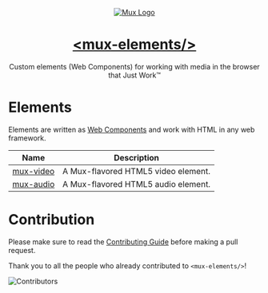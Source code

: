 <p align="center">
  <a href="https://mux.com/">
    <img src="https://avatars.githubusercontent.com/u/16199997?s=200&v=4" alt="Mux Logo">
    <h1 align="center">&lt;mux-elements/&gt;</h1>
  </a>
  <p align="center">
    Custom elements (Web Components) for working with media in the browser that Just Work™
  </p>
</p>

# Elements

Elements are written as [Web Components](https://developer.mozilla.org/en-US/docs/Web/Web_Components) and work with HTML in any web framework.

| Name                            | Description                         |
| ------------------------------- | ----------------------------------- |
| [mux-video](packages/mux-video) | A Mux-flavored HTML5 video element. |
| [mux-audio](packages/mux-audio) | A Mux-flavored HTML5 audio element. |

# Contribution

Please make sure to read the [Contributing Guide](CONTRIBUTING.md) before making a pull request.

Thank you to all the people who already contributed to `<mux-elements/>`!

![Contributors](https://contrib.rocks/image?repo=muxinc/elements)
